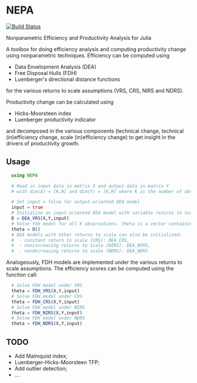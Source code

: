 # NEPA
[![Build Status](https://travis-ci.org/kepiej/NEPA.jl.svg?branch=master)](https://travis-ci.org/kepiej/NEPA.jl)

Nonparametric Efficiency and Productivity Analysis for Julia

A toolbox for doing efficiency analysis and computing productivity change using nonparametric techniques. Efficiency can be computed using
* Data Envelopment Analysis (DEA)
* Free Disposal Hulls (FDH)
* Luenberger's directional distance functions

for the various returns to scale assumptions (VRS, CRS, NIRS and NDRS).

Productivity change can be calculated using
* Hicks-Moorsteen index
* Luenberger productivity indicator

and decomposed in the various components (technical change, technical (in)efficiency change, scale (in)efficiency change) to get insight in the drivers of productivity growth.

## Usage
```julia
  using NEPA

  # Read in input data in matrix X and output data in matrix Y
  # with dim(X) = [K,N] and dim(Y) = [K,M] where K is the number of observations, N the number of inputs and M the number of outputs

  # Set input = false for output-oriented DEA model
  input = true
  # Initialize an input-oriented DEA model with variable returns to scale (VRS)
  D = DEA_VRS(X,Y,input)
  # Solve the model for all K observations. theta is a vector containing K efficiency scores.
  theta = D()
  # DEA models with other returns to scale can also be initialized:
  #  - constant return to scale (CRS): DEA_CRS,
  #  - nonincreasing returns to scale (NIRS): DEA_NIRS,
  #  - nondecreasing returns to scale (NDRS): DEA_NDRS
```

Analogeously, FDH models are implemented under the various returns to scale assumptions. The efficiency scores can be computed using the function call:

```julia
  # Solve FDH model under VRS
  theta = FDH_VRS(X,Y,input)
  # Solve FDH model under CRS
  theta = FDH_CRS(X,Y,input)
  # Solve FDH model under NIRS
  theta = FDH_NIRS(X,Y,input)
  # Solve FDH model under NDRS
  theta = FDH_NDRS(X,Y,input)
```

## TODO

* Add Malmquist index;
* Luenberger-Hicks-Moorsteen TFP;
* Add outlier detection;
* ...
